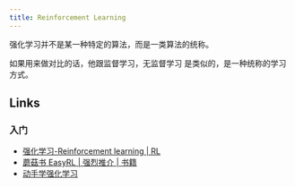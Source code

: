 ```yaml
---
title: Reinforcement Learning
---
```


强化学习并不是某一种特定的算法，而是一类算法的统称。

如果用来做对比的话，他跟监督学习，无监督学习 是类似的，是一种统称的学习方式。

## Links

### 入门

- [强化学习-Reinforcement learning | RL](https://easyai.tech/ai-definition/reinforcement-learning/)
- [蘑菇书 EasyRL | 强烈推介 | 书籍](https://datawhalechina.github.io/easy-rl/#/)
- [动手学强化学习](https://hrl.boyuai.com/chapter/intro)

